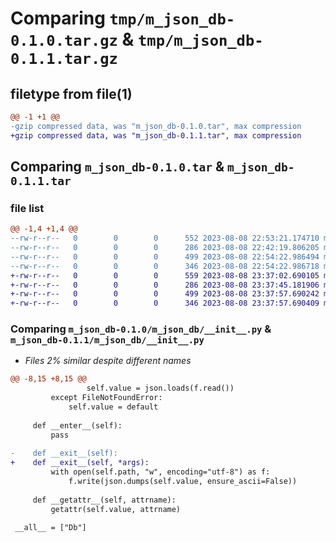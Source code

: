 # Comparing `tmp/m_json_db-0.1.0.tar.gz` & `tmp/m_json_db-0.1.1.tar.gz`

## filetype from file(1)

```diff
@@ -1 +1 @@
-gzip compressed data, was "m_json_db-0.1.0.tar", max compression
+gzip compressed data, was "m_json_db-0.1.1.tar", max compression
```

## Comparing `m_json_db-0.1.0.tar` & `m_json_db-0.1.1.tar`

### file list

```diff
@@ -1,4 +1,4 @@
--rw-r--r--   0        0        0      552 2023-08-08 22:53:21.174710 m_json_db-0.1.0/m_json_db/__init__.py
--rw-r--r--   0        0        0      286 2023-08-08 22:42:19.806205 m_json_db-0.1.0/pyproject.toml
--rw-r--r--   0        0        0      499 2023-08-08 22:54:22.986494 m_json_db-0.1.0/setup.py
--rw-r--r--   0        0        0      346 2023-08-08 22:54:22.986718 m_json_db-0.1.0/PKG-INFO
+-rw-r--r--   0        0        0      559 2023-08-08 23:37:02.690105 m_json_db-0.1.1/m_json_db/__init__.py
+-rw-r--r--   0        0        0      286 2023-08-08 23:37:45.181906 m_json_db-0.1.1/pyproject.toml
+-rw-r--r--   0        0        0      499 2023-08-08 23:37:57.690242 m_json_db-0.1.1/setup.py
+-rw-r--r--   0        0        0      346 2023-08-08 23:37:57.690409 m_json_db-0.1.1/PKG-INFO
```

### Comparing `m_json_db-0.1.0/m_json_db/__init__.py` & `m_json_db-0.1.1/m_json_db/__init__.py`

 * *Files 2% similar despite different names*

```diff
@@ -8,15 +8,15 @@
                 self.value = json.loads(f.read())
         except FileNotFoundError:
             self.value = default
 
     def __enter__(self):
         pass
 
-    def __exit__(self):
+    def __exit__(self, *args):
         with open(self.path, "w", encoding="utf-8") as f:
             f.write(json.dumps(self.value, ensure_ascii=False))
 
     def __getattr__(self, attrname):
         getattr(self.value, attrname)
 
 __all__ = ["Db"]
```

